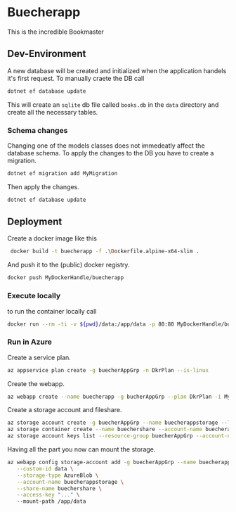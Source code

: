 # Buecherapp
This is the incredible Bookmaster 

## Dev-Environment
A new database will be created and initialized when the application handels it's first request. To manually craete the DB call

```bash
dotnet ef database update
```

This will create an `sqlite` db file called `books.db` in the `data` directory and create all the necessary tables.

### Schema changes
Changing one of the models classes does not immedeatly affect the database schema. To apply the changes to the DB you have to create a migration.


```bash
dotnet ef migration add MyMigration
```

Then apply the changes.

```bash
dotnet ef database update
```

## Deployment
Create a docker image like this

```bash
 docker build -t buecherapp -f .\Dockerfile.alpine-x64-slim .
```

And push it to the (public) docker registry.

```bash
docker push MyDockerHandle/buecherapp
```

### Execute locally

to run the container locally call

```bash
docker run --rm -ti -v ${pwd}/data:/app/data -p 80:80 MyDockerHandle/buecherapp
```

### Run in Azure
Create a service plan.

```bash
az appservice plan create -g buecherAppGrp -n DkrPlan --is-linux
```

Create the webapp.

```bash
az webapp create --name buecherapp -g bucherAppGrp --plan DkrPlan -i MyDockerHandle/Buecherapp
```

Create a storage account and fileshare.

```bash
az storage account create -g buecherAppGrp --name buecherappstorage --location westeurope --sku Standard_LRS
az storage container create --name buechershare --account-name buecherappstorage
az storage account keys list --resource-group buecherAppGrp --account-name buecherappstorage | jq '.[0] | {key: .value}'
```

Having all the part you now can mount the storage.

```bash
az webapp config storage-account add -g buecherAppGrp --name buecherapp \
   --custom-id data \
   --storage-type AzureBlob \
   --account-name buecherappstorage \
   --share-name buechershare \
   --access-key "..." \  
   --mount-path /app/data
```
